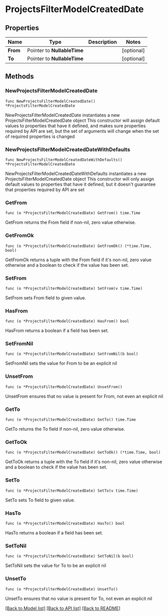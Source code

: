 # ProjectsFilterModelCreatedDate

## Properties

Name | Type | Description | Notes
------------ | ------------- | ------------- | -------------
**From** | Pointer to **NullableTime** |  | [optional] 
**To** | Pointer to **NullableTime** |  | [optional] 

## Methods

### NewProjectsFilterModelCreatedDate

`func NewProjectsFilterModelCreatedDate() *ProjectsFilterModelCreatedDate`

NewProjectsFilterModelCreatedDate instantiates a new ProjectsFilterModelCreatedDate object
This constructor will assign default values to properties that have it defined,
and makes sure properties required by API are set, but the set of arguments
will change when the set of required properties is changed

### NewProjectsFilterModelCreatedDateWithDefaults

`func NewProjectsFilterModelCreatedDateWithDefaults() *ProjectsFilterModelCreatedDate`

NewProjectsFilterModelCreatedDateWithDefaults instantiates a new ProjectsFilterModelCreatedDate object
This constructor will only assign default values to properties that have it defined,
but it doesn't guarantee that properties required by API are set

### GetFrom

`func (o *ProjectsFilterModelCreatedDate) GetFrom() time.Time`

GetFrom returns the From field if non-nil, zero value otherwise.

### GetFromOk

`func (o *ProjectsFilterModelCreatedDate) GetFromOk() (*time.Time, bool)`

GetFromOk returns a tuple with the From field if it's non-nil, zero value otherwise
and a boolean to check if the value has been set.

### SetFrom

`func (o *ProjectsFilterModelCreatedDate) SetFrom(v time.Time)`

SetFrom sets From field to given value.

### HasFrom

`func (o *ProjectsFilterModelCreatedDate) HasFrom() bool`

HasFrom returns a boolean if a field has been set.

### SetFromNil

`func (o *ProjectsFilterModelCreatedDate) SetFromNil(b bool)`

 SetFromNil sets the value for From to be an explicit nil

### UnsetFrom
`func (o *ProjectsFilterModelCreatedDate) UnsetFrom()`

UnsetFrom ensures that no value is present for From, not even an explicit nil
### GetTo

`func (o *ProjectsFilterModelCreatedDate) GetTo() time.Time`

GetTo returns the To field if non-nil, zero value otherwise.

### GetToOk

`func (o *ProjectsFilterModelCreatedDate) GetToOk() (*time.Time, bool)`

GetToOk returns a tuple with the To field if it's non-nil, zero value otherwise
and a boolean to check if the value has been set.

### SetTo

`func (o *ProjectsFilterModelCreatedDate) SetTo(v time.Time)`

SetTo sets To field to given value.

### HasTo

`func (o *ProjectsFilterModelCreatedDate) HasTo() bool`

HasTo returns a boolean if a field has been set.

### SetToNil

`func (o *ProjectsFilterModelCreatedDate) SetToNil(b bool)`

 SetToNil sets the value for To to be an explicit nil

### UnsetTo
`func (o *ProjectsFilterModelCreatedDate) UnsetTo()`

UnsetTo ensures that no value is present for To, not even an explicit nil

[[Back to Model list]](../README.md#documentation-for-models) [[Back to API list]](../README.md#documentation-for-api-endpoints) [[Back to README]](../README.md)


